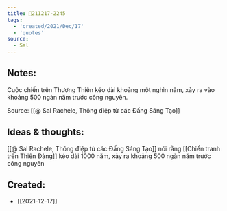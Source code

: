 ```yaml
---
title: 💬211217-2245
tags:
  - 'created/2021/Dec/17'
  - 'quotes'
source:
  - Sal
---
```


## Notes:
Cuộc chiến trên Thượng Thiên kéo dài khoảng một nghìn năm, xảy ra vào khoảng 500 ngàn năm trước công nguyên.

Source: [[@ Sal Rachele, Thông điệp từ các Đấng Sáng Tạo]]

## Ideas & thoughts:
[[@ Sal Rachele, Thông điệp từ các Đấng Sáng Tạo]] nói rằng [[Chiến tranh trên Thiên Đàng]] kéo dài 1000 năm, xảy ra khoảng 500 ngàn năm trước công nguyên
## Created:
- [[2021-12-17]]
